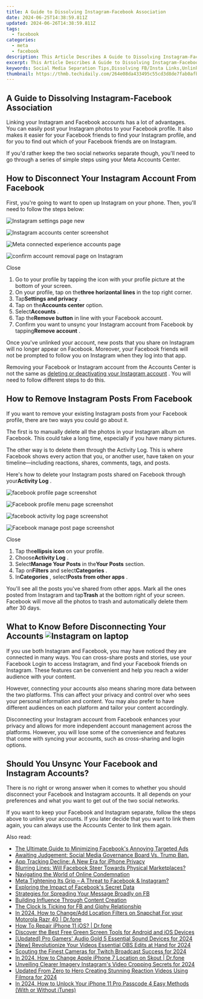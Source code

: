 ```yaml
---
title: A Guide to Dissolving Instagram-Facebook Association
date: 2024-06-25T14:38:59.811Z
updated: 2024-06-26T14:38:59.811Z
tags:
  - facebook
categories:
  - meta
  - facebook
description: This Article Describes A Guide to Dissolving Instagram-Facebook Association
excerpt: This Article Describes A Guide to Dissolving Instagram-Facebook Association
keywords: Social Media Separation Tips,Dissolving FB/Insta Links,Unlinking Instagram From Facebook,Breaking Insta-FB Association,End Instagram-Facebook Affiliate,Sever Instagram and Facebook Bonds,Disassociating Insta-Facebook Accounts
thumbnail: https://thmb.techidaily.com/264e08da433495c55cd3d8de7fab0afb684fb451a8ac533f579ade7f75a2ecaa.png
---
```


## A Guide to Dissolving Instagram-Facebook Association

 Linking your Instagram and Facebook accounts has a lot of advantages. You can easily post your Instagram photos to your Facebook profile. It also makes it easier for your Facebook friends to find your Instagram profile, and for you to find out which of your Facebook friends are on Instagram.

 If you'd rather keep the two social networks separate though, you'll need to go through a series of simple steps using your Meta Accounts Center.

## How to Disconnect Your Instagram Account From Facebook

 First, you're going to want to open up Instagram on your phone. Then, you'll need to follow the steps below:

![Instagram settings page new](https://static1.makeuseofimages.com/wordpress/wp-content/uploads/2023/08/instagram-settings-page-new.jpg)

![Instagram accounts center screenshot](https://static1.makeuseofimages.com/wordpress/wp-content/uploads/2023/08/instagram-accounts-center-screenshot.jpg)

![Meta connected experience accounts page](https://static1.makeuseofimages.com/wordpress/wp-content/uploads/2023/08/meta-connected-experience-accounts-page.jpg)

![confirm account removal page on Instagram](https://static1.makeuseofimages.com/wordpress/wp-content/uploads/2023/08/confirm-account-removal-page-on-instagram.jpg)

Close

1. Go to your profile by tapping the icon with your profile picture at the bottom of your screen.
2. On your profile, tap on the**three horizontal lines** in the top right corner.
3. Tap**Settings and privacy** .
4. Tap on the**Accounts center** option.
5. Select**Accounts** .
6. Tap the**Remove button** in line with your Facebook account.
7. Confirm you want to unsync your Instagram account from Facebook by tapping**Remove account** .

 Once you've unlinked your account, new posts that you share on Instagram will no longer appear on Facebook. Moreover, your Facebook friends will not be prompted to follow you on Instagram when they log into that app.

 Removing your Facebook or Instagram account from the Accounts Center is not the same as [deleting or deactivating your Instagram account](https://www.makeuseof.com/tag/deactivate-delete-instagram-account/) . You will need to follow different steps to do this.

## How to Remove Instagram Posts From Facebook

 If you want to remove your existing Instagram posts from your Facebook profile, there are two ways you could go about it.

 The first is to manually delete all the photos in your Instagram album on Facebook. This could take a long time, especially if you have many pictures.

 The other way is to delete them through the Activity Log. This is where Facebook shows every action that you, or another user, have taken on your timeline—including reactions, shares, comments, tags, and posts.

 Here's how to delete your Instagram posts shared on Facebook through your**Activity Log** .

![facebook profile page screenshot](https://static1.makeuseofimages.com/wordpress/wp-content/uploads/2023/08/facebook-profile-page-screenshot.jpg)

![Facebook profile menu page screenshot](https://static1.makeuseofimages.com/wordpress/wp-content/uploads/2023/08/facebook-profile-menu-page-screenshot.jpg)

![facebook activity log page screenshot](https://static1.makeuseofimages.com/wordpress/wp-content/uploads/2023/08/facebook-activity-log-page-screenshot.jpg)

![Facebook manage post page screenshot](https://static1.makeuseofimages.com/wordpress/wp-content/uploads/2023/08/facebook-manage-post-page-screenshot.jpg)

Close

1. Tap the**ellipsis icon** on your profile.
2. Choose**Activity Log** .
3. Select**Manage Your Posts** in the**Your Posts** section.
4. Tap on**Filters** and select**Categories** .
5. In**Categories** , select**Posts from other apps** .

 You'll see all the posts you've shared from other apps. Mark all the ones posted from Instagram and tap**Trash** at the bottom right of your screen. Facebook will move all the photos to trash and automatically delete them after 30 days.

## What to Know Before Disconnecting Your Accounts ![Instagram on laptop](https://static1.makeuseofimages.com/wordpress/wp-content/uploads/2023/03/instagram-on-laptop.jpg)

 If you use both Instagram and Facebook, you may have noticed they are connected in many ways. You can cross-share posts and stories, use your Facebook Login to access Instagram, and find your Facebook friends on Instagram. These features can be convenient and help you reach a wider audience with your content.

 However, connecting your accounts also means sharing more data between the two platforms. This can affect your privacy and control over who sees your personal information and content. You may also prefer to have different audiences on each platform and tailor your content accordingly.

 Disconnecting your Instagram account from Facebook enhances your privacy and allows for more independent account management across the platforms. However, you will lose some of the convenience and features that come with syncing your accounts, such as cross-sharing and login options.

## Should You Unsync Your Facebook and Instagram Accounts?

 There is no right or wrong answer when it comes to whether you should disconnect your Facebook and Instagram accounts. It all depends on your preferences and what you want to get out of the two social networks.

 If you want to keep your Facebook and Instagram separate, follow the steps above to unlink your accounts. If you later decide that you want to link them again, you can always use the Accounts Center to link them again.


<ins class="adsbygoogle"
     style="display:block"
     data-ad-format="autorelaxed"
     data-ad-client="ca-pub-7571918770474297"
     data-ad-slot="1223367746"></ins>



<ins class="adsbygoogle"
     style="display:block"
     data-ad-client="ca-pub-7571918770474297"
     data-ad-slot="8358498916"
     data-ad-format="auto"
     data-full-width-responsive="true"></ins>

<span class="atpl-alsoreadstyle">Also read:</span>
<div><ul>
<li><a href="https://facebook.techidaily.com/the-ultimate-guide-to-minimizing-facebooks-annoying-targeted-ads/"><u>The Ultimate Guide to Minimizing Facebook's Annoying Targeted Ads</u></a></li>
<li><a href="https://facebook.techidaily.com/awaiting-judgement-social-media-governance-board-vs-trump-ban/"><u>Awaiting Judgement: Social Media Governance Board Vs. Trump Ban.</u></a></li>
<li><a href="https://facebook.techidaily.com/app-tracking-decline-a-new-era-for-iphone-privacy/"><u>App Tracking Decline: A New Era for iPhone Privacy</u></a></li>
<li><a href="https://facebook.techidaily.com/blurring-lines-will-facebook-steer-towards-physical-marketplaces/"><u>Blurring Lines: Will Facebook Steer Towards Physical Marketplaces?</u></a></li>
<li><a href="https://facebook.techidaily.com/navigating-the-world-of-online-condemnation/"><u>Navigating the World of Online Condemnation</u></a></li>
<li><a href="https://facebook.techidaily.com/meta-tightening-its-grip-a-threat-to-facebook-and-instagram/"><u>Meta Tightening Its Grip – A Threat to Facebook & Instagram?</u></a></li>
<li><a href="https://facebook.techidaily.com/exploring-the-impact-of-facebooks-secret-data/"><u>Exploring the Impact of Facebook's Secret Data</u></a></li>
<li><a href="https://facebook.techidaily.com/strategies-for-spreading-your-message-broadly-on-fb/"><u>Strategies for Spreading Your Message Broadly on FB</u></a></li>
<li><a href="https://facebook.techidaily.com/building-influence-through-content-creation/"><u>Building Influence Through Content Creation</u></a></li>
<li><a href="https://facebook.techidaily.com/the-clock-is-ticking-for-fb-and-giphy-relationship/"><u>The Clock Is Ticking for FB and Giphy Relationship</u></a></li>
<li><a href="https://location-social.techidaily.com/in-2024-how-to-changeadd-location-filters-on-snapchat-for-your-motorola-razr-40-drfone-by-drfone-virtual-android/"><u>In 2024, How to Change/Add Location Filters on Snapchat For your Motorola Razr 40 | Dr.fone</u></a></li>
<li><a href="https://blog-min.techidaily.com/how-to-repair-iphone-11-ios-drfone-by-drfone-ios-system-repair-ios-system-repair/"><u>How To Repair iPhone 11 iOS? | Dr.fone</u></a></li>
<li><a href="https://ai-vdieo-software.techidaily.com/discover-the-best-free-green-screen-tools-for-android-and-ios-devices/"><u>Discover the Best Free Green Screen Tools for Android and iOS Devices</u></a></li>
<li><a href="https://youtube-lab.techidaily.com/ed-pro-gamers-audio-gold-5-essential-sound-devices-for-2024/"><u>[Updated] Pro Gamers' Audio Gold  5 Essential Sound Devices for 2024</u></a></li>
<li><a href="https://screen-video-capture.techidaily.com/new-revolutionize-your-videos-essential-obs-edits-at-hand-for-2024/"><u>[New] Revolutionize Your Videos  Essential OBS Edits at Hand for 2024</u></a></li>
<li><a href="https://screen-video-capture.techidaily.com/scouting-the-finest-cameras-for-twitch-broadcast-success-for-2024/"><u>Scouting the Finest Cameras for Twitch Broadcast Success for 2024</u></a></li>
<li><a href="https://location-social.techidaily.com/in-2024-how-to-change-apple-iphone-7-location-on-skout-drfone-by-drfone-virtual-ios/"><u>In 2024, How to Change Apple iPhone 7 Location on Skout | Dr.fone</u></a></li>
<li><a href="https://instagram-videos.techidaily.com/unveiling-clearer-imagery-instagrams-video-cropping-secrets-for-2024/"><u>Unveiling Clearer Imagery  Instagram's Video Cropping Secrets for 2024</u></a></li>
<li><a href="https://ai-driven-video-production.techidaily.com/updated-from-zero-to-hero-creating-stunning-reaction-videos-using-filmora-for-2024/"><u>Updated From Zero to Hero Creating Stunning Reaction Videos Using Filmora for 2024</u></a></li>
<li><a href="https://ios-unlock.techidaily.com/in-2024-how-to-unlock-your-iphone-11-pro-passcode-4-easy-methods-with-or-without-itunes-by-drfone-ios/"><u>In 2024, How to Unlock Your iPhone 11 Pro Passcode 4 Easy Methods (With or Without iTunes)</u></a></li>
</ul></div>
